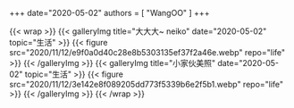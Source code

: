 +++
date="2020-05-02"
authors = [
    "WangOO"
]
+++    

{{< wrap >}}
    {{< galleryImg title="大大大~ neiko" date="2020-05-02" topic="生活" >}}
        {{< figure src="2020/11/12/e9f0a0d40c28e8b5303135ef37f2a46e.webp" repo="life" >}}
    {{< /galleryImg >}}
    {{< galleryImg title="小家伙美照" date="2020-05-02" topic="生活" >}}
        {{< figure src="2020/11/12/3e142e8f089205dd773f5339b6e2f5b1.webp" repo="life" >}}
    {{< /galleryImg >}}
{{< /wrap >}}
